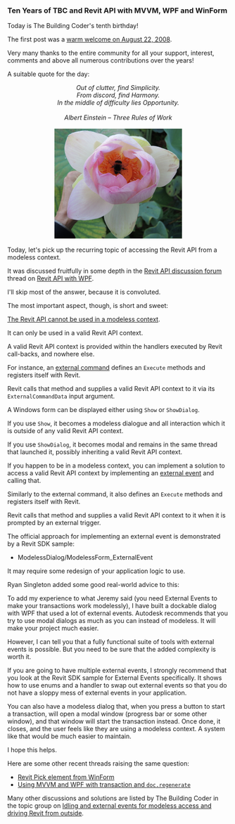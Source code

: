 <head>
<meta http-equiv="Content-Type" content="text/html; charset=utf-8">
<link rel="stylesheet" type="text/css" href="bc.css">
<script src="https://cdn.rawgit.com/google/code-prettify/master/loader/run_prettify.js" type="text/javascript"></script>
</head>

<!---

- tbc birthday ten years

- Out of clutter, find Simplicity.
  From discord, find Harmony.
  In the middle of difficulty lies Opportunity.
  ALBERT EINSTEIN
  Three Rules of Work

- Revit API with WPF (New message on the Autodesk forums or ideas)
  https://forums.autodesk.com/t5/revit-api-forum/revit-api-with-wpf/m-p/8209618
https://stackoverflow.com/questions/51918495/revit-pick-element-from-winform
Your Windows form is presumably not running as a modal form within a valid Revit API context.

Consequently, you are trying to access Revit and its API from outside. This is basically not possible. A workaround exists via the use of an [external event](http://www.revitapidocs.com/2018/05089477-4612-35b2-81a2-89c4f44370ea.htm).

This issue is currently also being discussed in the [Revit API discussion forum](https://forums.autodesk.com/t5/revit-api-forum/bd-p/160) thread on [Revit API with WPF](https://forums.autodesk.com/t5/revit-api-forum/revit-api-with-wpf/m-p/8209618).

The official approach is presented in the Revit SDK sample ModelessDialog/ModelessForm_ExternalEvent.

Many other discussions and soutions are listed by The Building Coder in the topic group on [Idling and External Events for Modeless Access and Driving Revit from Outside](http://thebuildingcoder.typepad.com/blog/about-the-author.html#5.28).

https://forums.autodesk.com/t5/revit-api-forum/using-mvvm-amp-wpf-with-transaction-amp-doc-regenerate/m-p/8207716
using mvvm & wpf with transaction & doc.regenerate()
[Q]
i'm working on simple command
it have wpf form bonded to class as per mvvm methods
i call the wpf from my command and it show up using wpf,show();
i use the form and change data then click the buttom to run command on viewmodel from my form as usual in mvvm to pick the objects and change its data
i can close my form
when selecting the object after that i can see that parameter data has changed as i want but document can't fell that changes and i can't generate the document
my problem is i cant use transaction.start on my mvvm command and ca't regenerate the document to see the changes in the tags
how can i solve that?
[A]
It sounds as if your WPF form is not running as a modal form within a valid Revit API context.
Consequently, you are trying to access Revit and its API from outside. This is basically not possible. A workaround exists via the use of an external event:
http://www.revitapidocs.com/2018/05089477-4612-35b2-81a2-89c4f44370ea.htm
This issue was recently discussed in another thread on Revit API with WPF:
https://forums.autodesk.com/t5/revit-api-forum/revit-api-with-wpf/m-p/8209618
The official approach is presented in the Revit SDK sample ModelessDialog/ModelessForm_ExternalEvent.
Many other discussions and solutions are listed by The Building Coder in the topic group on Idling and External Events for Modeless Access and Driving Revit from Outside:
http://thebuildingcoder.typepad.com/blog/about-the-author.html#5.28

 #RevitAPI @AutodeskRevit #bim #dynamobim @AutodeskForge #ForgeDevCon

Today is The Building Coder's tenth birthday!
The first post was a warm welcome on August 22, 2008.
Very many thanks to the entire community for all your support, interest, comments and above all numerous contributions over the years!
Today, let's pick up the recurring topic of accessing the Revit API from a modeless context...

--->

### Ten Years of TBC and Revit API with MVVM, WPF and WinForm

Today is The Building Coder's tenth birthday!

The first post was
a [warm welcome on August 22, 2008](http://thebuildingcoder.typepad.com/blog/2008/08/welcome.html).

Very many thanks to the entire community for all your support, interest, comments and above all numerous contributions over the years!

A suitable quote for the day:

<center>
<i>Out of clutter, find Simplicity.
<br/>From discord, find Harmony.
<br/>In the middle of difficulty lies Opportunity.
<br/><br/>Albert Einstein &ndash; Three Rules of Work</i>
<br/><br/><img src="img/809_bee_in_lotus_580x500.jpg" alt="Bumble bee in lotus flower" width="290"/>
</center>

Today, let's pick up the recurring topic of accessing the Revit API from a modeless context.

It was discussed fruitfully in some depth in 
the [Revit API discussion forum](http://forums.autodesk.com/t5/revit-api-forum/bd-p/160) thread
on [Revit API with WPF](https://forums.autodesk.com/t5/revit-api-forum/revit-api-with-wpf/m-p/8209618).

I'll skip most of the answer, because it is convoluted.

The most important aspect, though, is short and sweet:

[The Revit API cannot be used in a modeless context](http://thebuildingcoder.typepad.com/blog/2015/12/external-event-and-10-year-forum-anniversary.html#2).

It can only be used in a valid Revit API context.

A valid Revit API context is provided within the handlers executed by Revit call-backs, and nowhere else.

For instance,
an [external command](http://www.revitapidocs.com/2018/ad99887e-db50-bf8f-e4e6-2fb86082b5fb.htm) defines
an `Execute` methods and registers itself with Revit.

Revit calls that method and supplies a valid Revit API context to it via its `ExternalCommandData` input argument.

A Windows form can be displayed either using `Show` or `ShowDialog`.

If you use `Show`, it becomes a modeless dialogue and all interaction which it is outside of any valid Revit API context.

If you use `ShowDialog`, it becomes modal and remains in the same thread that launched it, possibly inheriting a valid Revit API context.

If you happen to be in a modeless context, you can implement a solution to access a valid Revit API context by implementing
an [external event](http://www.revitapidocs.com/2018/05089477-4612-35b2-81a2-89c4f44370ea.htm) and calling that.

Similarly to the external command, it also defines an `Execute` methods and registers itself with Revit.

Revit calls that method and supplies a valid Revit API context to it when it is prompted by an external trigger.

The official approach for implementing an external event is demonstrated by a Revit SDK sample:

- ModelessDialog/ModelessForm_ExternalEvent

It may require some redesign of your application logic to use.

Ryan Singleton added some good real-world advice to this:

To add my experience to what Jeremy said (you need External Events to make your transactions work modelessly), I have built a dockable dialog with WPF that used a lot of external events. Autodesk recommends that you try to use modal dialogs as much as you can instead of modeless. It will make your project much easier.

However, I can tell you that a fully functional suite of tools with external events is possible. But you need to be sure that the added complexity is worth it.

If you are going to have multiple external events, I strongly recommend that you look at the Revit SDK sample for External Events specifically. It shows how to use enums and a handler to swap out external events so that you do not have a sloppy mess of external events in your application.

You can also have a modeless dialog that, when you press a button to start a transaction, will open a modal window (progress bar or some other window), and that window will start the transaction instead. Once done, it closes, and the user feels like they are using a modeless context. A system like that would be much easier to maintain.

I hope this helps.

Here are some other recent threads raising the same question:

- [Revit Pick element from WinForm](https://stackoverflow.com/questions/51918495/revit-pick-element-from-winform)
- [Using MVVM and WPF with transaction and `doc.regenerate`](https://forums.autodesk.com/t5/revit-api-forum/using-mvvm-amp-wpf-with-transaction-amp-doc-regenerate/m-p/8207716)

Many other discussions and solutions are listed by The Building Coder in the topic group
on [Idling and external events for modeless access and driving Revit from outside](http://thebuildingcoder.typepad.com/blog/about-the-author.html#5.28).

